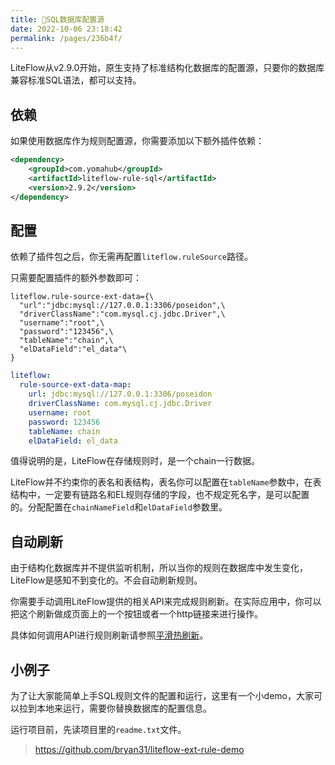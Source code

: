 ```yaml
---
title: 📘SQL数据库配置源
date: 2022-10-06 23:18:42
permalink: /pages/236b4f/
---
```


LiteFlow从v2.9.0开始，原生支持了标准结构化数据库的配置源，只要你的数据库兼容标准SQL语法，都可以支持。

## 依赖

如果使用数据库作为规则配置源，你需要添加以下额外插件依赖：

```xml
<dependency>
    <groupId>com.yomahub</groupId>
    <artifactId>liteflow-rule-sql</artifactId>
    <version>2.9.2</version>
</dependency>
```

## 配置

依赖了插件包之后，你无需再配置`liteflow.ruleSource`路径。

只需要配置插件的额外参数即可：

<code-group>
  <code-block title="Properties风格配置" active>

```properties
liteflow.rule-source-ext-data={\
  "url":"jdbc:mysql://127.0.0.1:3306/poseidon",\
  "driverClassName":"com.mysql.cj.jdbc.Driver",\
  "username":"root",\
  "password":"123456",\
  "tableName":"chain",\
  "elDataField":"el_data"\
}
```
  </code-block>
  <code-block title="Yaml风格配置">

```yaml
liteflow:
  rule-source-ext-data-map:
    url: jdbc:mysql://127.0.0.1:3306/poseidon
    driverClassName: com.mysql.cj.jdbc.Driver
    username: root
    password: 123456
    tableName: chain
    elDataField: el_data
```
  </code-block>
</code-group>

值得说明的是，LiteFlow在存储规则时，是一个chain一行数据。

LiteFlow并不约束你的表名和表结构，表名你可以配置在`tableName`参数中，在表结构中，一定要有链路名和EL规则存储的字段，也不规定死名字，是可以配置的。分配配置在`chainNameField`和`elDataField`参数里。

## 自动刷新

由于结构化数据库并不提供监听机制，所以当你的规则在数据库中发生变化，LiteFlow是感知不到变化的。不会自动刷新规则。

你需要手动调用LiteFlow提供的相关API来完成规则刷新。在实际应用中，你可以把这个刷新做成页面上的一个按钮或者一个http链接来进行操作。

具体如何调用API进行规则刷新请参照[平滑热刷新](/pages/204d71/)。

## 小例子
为了让大家能简单上手SQL规则文件的配置和运行，这里有一个小demo，大家可以拉到本地来运行，需要你替换数据库的配置信息。

运行项目前，先读项目里的`readme.txt`文件。

> https://github.com/bryan31/liteflow-ext-rule-demo